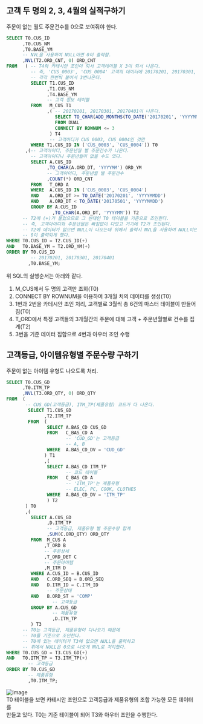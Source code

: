 ## 고객 두 명의 2, 3, 4월의 실적구하기
주문이 없는 월도 주문건수를 0으로 보여줘야 한다.
```SQL
SELECT T0.CUS_ID
      ,T0.CUS_NM
      ,T0.BASE_YM
      -- NVL을 사용하여 NULL이면 0이 출력함.
      ,NVL(T2.ORD_CNT, 0) ORD_CNT
FROM   ( -- T4와 카테시안 조인이 되서 고객테이블 X 3이 되서 나온다.
         -- 즉, 'CUS_0003', 'CUS_0004' 고객의 데이터에 20170201, 20170301, 20170401이  
         -- 각각 한번씩 붙어서 3번나온다.
         SELECT T1.CUS_ID
               ,T1.CUS_NM
               ,T4.BASE_YM
               -- 고객 정보 테이블              
         FROM   M_CUS T1
               ,( -- 20170201, 20170301, 20170401이 나온다.
                  SELECT TO_CHAR(ADD_MONTHS(TO_DATE('20170201', 'YYYYMMDD'), ROWNUM - 1), 'YYYYMM') BASE_YM
                  FROM DUAL
                  CONNECT BY ROWNUM <= 3
                ) T4
                -- 고객아디가 CUS_0003, CUS_0004인 것만
         WHERE T1.CUS_ID IN ('CUS_0003', 'CUS_0004')) T0
       ,(-- 고객아이디, 주문년월 별 주문건수가 나온다.
         -- 고객아이디나 주문년월이 없을 수도 있다.
         SELECT A.CUS_ID
               ,TO_CHAR(A.ORD_DT, 'YYYYMM') ORD_YM
               -- 고객아이디, 주문년월 별 주문건수
               ,COUNT(*) ORD_CNT
         FROM   T_ORD A
         WHERE  A.CUS_ID IN ('CUS_0003', 'CUS_0004')
         AND    A.ORD_DT >= TO_DATE('20170201', 'YYYYMMDD')
         AND    A.ORD_DT < TO_DATE('20170501', 'YYYYMMDD')
         GROUP BY A.CUS_ID
                 ,TO_CHAR(A.ORD_DT, 'YYYYMM')) T2
      -- T2에 (+)가 붙었으므로 그 반대인 T0 테이블을 기준으로 조인한다.   
      -- 즉, 고객아이디와 주문년월은 빠짐없이 다있고 거기에 T2가 조인된다.
      -- T2에 데이터가 없으면 NULL이 나오는데 위에서 출력시 NVL을 사용하여 NULL이면  
      -- 0이 출력되게 했다.
WHERE T0.CUS_ID = T2.CUS_ID(+)
AND   T0.BASE_YM = T2.ORD_YM(+)
ORDER BY T0.CUS_ID
         -- 20170201, 20170301, 20170401
        ,T0.BASE_YM;
```
위 SQL의 실행순서는 아래와 같다.  
1. M_CUS에서 두 명의 고객만 조회(T0)
2. CONNECT BY ROWNUM을 이용하여 3개월 치의 데이터를 생성(T0)
3. 1번과 2번을 카테시안 조인 처리, 고객별로 3월씩 총 6건의 마스터 테이블이 만들어짐(T0)
4. T_ORD에서 특정 고객들의 3개월간의 주문에 대해 고객 + 주문년월별로 건수를 집계(T2)
5. 3번을 기준 데이터 집합으로 4번과 아우터 조인 수행

## 고객등급, 아이템유형별 주문수량 구하기
주문이 없는 아이템 유형도 나오도록 처리.  
```sql
SELECT T0.CUS_GD
      ,T0.ITM_TP
      ,NVL(T3.ORD_QTY, 0) ORD_QTY
FROM  (
       -- CUS_GD(고객등급), ITM_TP(제품유형) 코드가 다 나온다.
        SELECT T1.CUS_GD
              ,T2.ITM_TP
        FROM  ( 
               SELECT A.BAS_CD CUS_GD
               FROM   C_BAS_CD A
                      -- 'CUD_GD'는 고객등급
                      -- A, B
               WHERE  A.BAS_CD_DV = 'CUD_GD'
              ) T1
              ,(
               SELECT A.BAS_CD ITM_TP
                      -- 코드 테이블
               FROM   C_BAS_CD A
                      -- 'ITM_TP'는 제품유형
                      -- ELEC, PC, COOK, CLOTHES
               WHERE  A.BAS_CD_DV = 'ITM_TP'
               ) T2
       ) T0
       ,(
         SELECT A.CUS_GD
               ,D.ITM_TP
               -- 고객등급, 제품유형 별 주문수량 합계
               ,SUM(C.ORD_QTY) ORD_QTY
         FROM  M_CUS A
              ,T_ORD B
              -- 주문상세
              ,T_ORD_DET C
              -- 주문아이템
              ,M_ITM D
         WHERE A.CUS_ID = B.CUS_ID
         AND   C.ORD_SEQ = B.ORD_SEQ
         AND   D.ITM_ID = C.ITM_ID
               -- 주문상태
         AND   B.ORD_ST = 'COMP'
                 -- 고객등급
         GROUP BY A.CUS_GD
                 -- 제품유형
                 ,D.ITM_TP
         ) T3
      -- T0는 고객등급, 제품유형이 다나오기 때문에
      -- T0를 기준으로 조인한다.
      -- T0에 있는 데이터가 T3에 없으면 NULL을 출력하고
      -- 위에서 NULL은 0으로 나오게 NVL로 처리했다.
WHERE T0.CUS_GD = T3.CUS_GD(+)
AND   T0.ITM_TP = T3.ITM_TP(+)
        -- 고객등급
ORDER BY T0.CUS_GD
        -- 제품유형
        ,T0.ITM_TP;
```
![image](https://user-images.githubusercontent.com/33191974/146674204-fe4b73dd-a79c-45c1-8db4-62ccb6613a3d.png)  
T0 테이블을 보면 카테시안 조인으로 고객등급과 제품유형의 조합 가능한 모든 데이터를  
만들고 있다. T0는 기준 테이블이 되어 T3와 아우터 조인을 수행한다.   



                    

























                  
